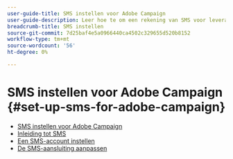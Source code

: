 ```yaml
---
user-guide-title: SMS instellen voor Adobe Campaign
user-guide-description: Leer hoe te om een rekening van SMS voor leveranciers te vormen SMTP, hoe Adobe Campaign SMS behandelt, en hoe te om de configuratie te analyseren en problemen op te lossen. 
breadcrumb-title: SMS instellen
source-git-commit: 7d25baf4e5a0966440ca4502c329655d520b8152
workflow-type: tm+mt
source-wordcount: '56'
ht-degree: 0%

---
```



# SMS instellen voor Adobe Campaign {#set-up-sms-for-adobe-campaign}

+ [SMS instellen voor Adobe Campaign](/help/tutorial-sms/overview.md)
+ [Inleiding tot SMS](/help/tutorial-sms/introduction-to-sms.md)
+ [Een SMS-account instellen](/help/tutorial-sms/set-up-account-for-standard-smpp-provider.md)
+ [De SMS-aansluiting aanpassen](/help/tutorial-sms/adapt-sms-connector-to-smpp-provider.md)
